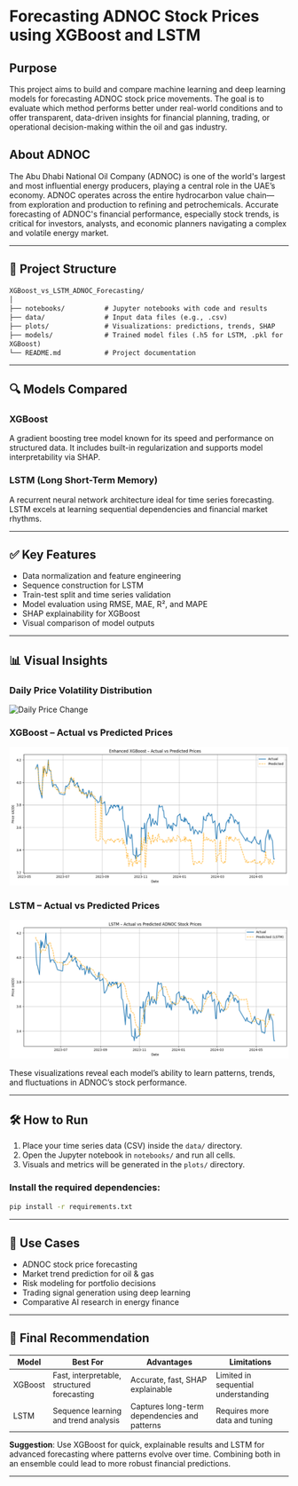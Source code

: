 
# Forecasting ADNOC Stock Prices using XGBoost and LSTM

## Purpose

This project aims to build and compare machine learning and deep learning models for forecasting ADNOC stock price movements. The goal is to evaluate which method performs better under real-world conditions and to offer transparent, data-driven insights for financial planning, trading, or operational decision-making within the oil and gas industry.

## About ADNOC

The Abu Dhabi National Oil Company (ADNOC) is one of the world's largest and most influential energy producers, playing a central role in the UAE’s economy. ADNOC operates across the entire hydrocarbon value chain—from exploration and production to refining and petrochemicals. Accurate forecasting of ADNOC's financial performance, especially stock trends, is critical for investors, analysts, and economic planners navigating a complex and volatile energy market.

---

## 📁 Project Structure

```
XGBoost_vs_LSTM_ADNOC_Forecasting/
│
├── notebooks/          # Jupyter notebooks with code and results
├── data/               # Input data files (e.g., .csv)
├── plots/              # Visualizations: predictions, trends, SHAP
├── models/             # Trained model files (.h5 for LSTM, .pkl for XGBoost)
└── README.md           # Project documentation
```

---

## 🔍 Models Compared

### XGBoost
A gradient boosting tree model known for its speed and performance on structured data. It includes built-in regularization and supports model interpretability via SHAP.

### LSTM (Long Short-Term Memory)
A recurrent neural network architecture ideal for time series forecasting. LSTM excels at learning sequential dependencies and financial market rhythms.

---

## ✅ Key Features

- Data normalization and feature engineering
- Sequence construction for LSTM
- Train-test split and time series validation
- Model evaluation using RMSE, MAE, R², and MAPE
- SHAP explainability for XGBoost
- Visual comparison of model outputs

---

## 📊 Visual Insights

### Daily Price Volatility Distribution
![Daily Price Change](plots/Daily_Price.png)

### XGBoost – Actual vs Predicted Prices
![XGBoost](plots/XGBoost.png)

### LSTM – Actual vs Predicted Prices
![LSTM](plots/LSTM.png)

These visualizations reveal each model’s ability to learn patterns, trends, and fluctuations in ADNOC’s stock performance.

---

## 🛠️ How to Run

1. Place your time series data (CSV) inside the `data/` directory.
2. Open the Jupyter notebook in `notebooks/` and run all cells.
3. Visuals and metrics will be generated in the `plots/` directory.

### Install the required dependencies:
```bash
pip install -r requirements.txt
```

---

## 🧠 Use Cases

- ADNOC stock price forecasting  
- Market trend prediction for oil & gas  
- Risk modeling for portfolio decisions  
- Trading signal generation using deep learning  
- Comparative AI research in energy finance  

---

## 📌 Final Recommendation

| Model     | Best For                                    | Advantages                                   | Limitations                               |
|-----------|-------------------------------------------- |----------------------------------------------|-------------------------------------------|
| XGBoost   | Fast, interpretable, structured forecasting | Accurate, fast, SHAP explainable             | Limited in sequential understanding       |
| LSTM      | Sequence learning and trend analysis        | Captures long-term dependencies and patterns | Requires more data and tuning             |

**Suggestion**: Use XGBoost for quick, explainable results and LSTM for advanced forecasting where patterns evolve over time. Combining both in an ensemble could lead to more robust financial predictions.

---

